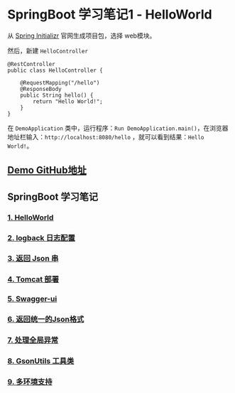 # SpringBoot 学习笔记1 - HelloWorld


从 [Spring Initializr](https://start.spring.io/) 官网生成项目包，选择 web模块。

然后，新建 `HelloController`

```
@RestController
public class HelloController {

    @RequestMapping("/hello")
    @ResponseBody
    public String hello() {
        return "Hello World!";
    }
}
```

在 `DemoApplication` 类中，运行程序：`Run DemoApplication.main()`，在浏览器地址栏输入：`http://localhost:8080/hello` ，就可以看到结果：`Hello World!`。



## [Demo GitHub地址](https://github.com/YoungBear/SpringBootDemo)



## SpringBoot 学习笔记

### [1. HelloWorld](./SpringBoot-1-HelloWorld.md)

### [2. logback 日志配置](./SpringBoot-2-logback.md)

### [3. 返回 Json 串](./SpringBoot-3-Json.md)

### [4. Tomcat 部署](./SpringBoot-4-Tomcat.md)

### [5. Swagger-ui](./SpringBoot-5-Swagger-ui.md)

### [6. 返回统一的Json格式](./SpringBoot-6-CommonJson.md)

### [7. 处理全局异常](./SpringBoot-7-GlobalExceptionHandler.md)

### [8. GsonUtils 工具类](./SpringBoot-8-GsonUtils.md)

### [9. 多环境支持](./SpringBoot-9-MultipyEnv.md)

